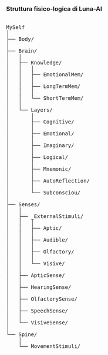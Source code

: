 ### Struttura fisico-logica di Luna-AI
<PRE> 
MySelf
│
├── Body/ 
│
├── Brain/
│   │
│   ├── Knowledge/
│   │   │
│   │   ├── EmotionalMem/
│   │   │
│   │   ├── LongTermMem/
│   │   │
│   │   └── ShortTermMem/
│   │
│   └── Layers/
│       │
│       ├── Cognitive/
│       │
│       ├── Emotional/
│       │
│       ├── Imaginary/
│       │
│       ├── Logical/
│       │
│       ├── Mnemonic/
│       │
│       ├── AutoReflection/
│       │
│       └── Subconsciou/
│
├── Senses/
│   │
│   ├── _ExternalStimuli/
│   │   │
│   │   ├── Aptic/
│   │   │
│   │   ├── Audible/
│   │   │
│   │   ├── Olfactory/
│   │   │
│   │   └── Visive/
│   │
│   ├── ApticSense/
│   │
│   ├── HearingSense/
│   │
│   ├── OlfactorySense/
│   │
│   ├── SpeechSense/
│   │
│   └── VisiveSense/
│   
└── Spine/
    │
    └── MovementStimuli/
</PRE>
